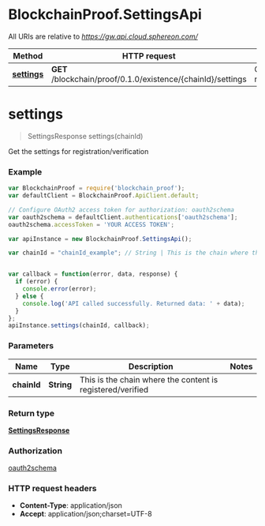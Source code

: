 # BlockchainProof.SettingsApi

All URIs are relative to *https://gw.api.cloud.sphereon.com/*

Method | HTTP request | Description
------------- | ------------- | -------------
[**settings**](SettingsApi.md#settings) | **GET** /blockchain/proof/0.1.0/existence/{chainId}/settings | Get the settings for registration/verification


<a name="settings"></a>
# **settings**
> SettingsResponse settings(chainId)

Get the settings for registration/verification

### Example
```javascript
var BlockchainProof = require('blockchain_proof');
var defaultClient = BlockchainProof.ApiClient.default;

// Configure OAuth2 access token for authorization: oauth2schema
var oauth2schema = defaultClient.authentications['oauth2schema'];
oauth2schema.accessToken = 'YOUR ACCESS TOKEN';

var apiInstance = new BlockchainProof.SettingsApi();

var chainId = "chainId_example"; // String | This is the chain where the content is registered/verified


var callback = function(error, data, response) {
  if (error) {
    console.error(error);
  } else {
    console.log('API called successfully. Returned data: ' + data);
  }
};
apiInstance.settings(chainId, callback);
```

### Parameters

Name | Type | Description  | Notes
------------- | ------------- | ------------- | -------------
 **chainId** | **String**| This is the chain where the content is registered/verified | 

### Return type

[**SettingsResponse**](SettingsResponse.md)

### Authorization

[oauth2schema](../README.md#oauth2schema)

### HTTP request headers

 - **Content-Type**: application/json
 - **Accept**: application/json;charset=UTF-8

